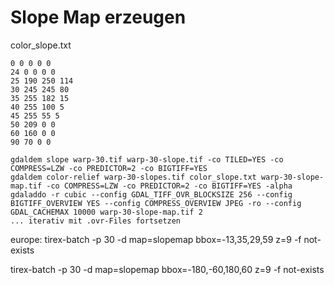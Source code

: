 
# Slope Map erzeugen

color_slope.txt

```
0 0 0 0 0
24 0 0 0 0
25 190 250 114
30 245 245 80
35 255 182 15
40 255 100 5
45 255 55 5
50 209 0 0
60 160 0 0
90 70 0 0
```


```
gdaldem slope warp-30.tif warp-30-slope.tif -co TILED=YES -co COMPRESS=LZW -co PREDICTOR=2 -co BIGTIFF=YES
gdaldem color-relief warp-30-slopes.tif color_slope.txt warp-30-slope-map.tif -co COMPRESS=LZW -co PREDICTOR=2 -co BIGTIFF=YES -alpha
gdaladdo -r cubic --config GDAL_TIFF_OVR_BLOCKSIZE 256 --config BIGTIFF_OVERVIEW YES --config COMPRESS_OVERVIEW JPEG -ro --config GDAL_CACHEMAX 10000 warp-30-slope-map.tif 2
... iterativ mit .ovr-Files fortsetzen
```

europe:
tirex-batch -p 30 -d map=slopemap bbox=-13,35,29,59 z=9 -f not-exists

tirex-batch -p 30 -d map=slopemap bbox=-180,-60,180,60 z=9 -f not-exists


